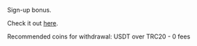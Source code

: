 Sign-up bonus.

Check it out [here](https://phemex.com/register?referralCode=GYLAN2).

Recommended coins for withdrawal: USDT over TRC20 - 0 fees